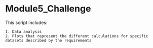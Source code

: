 # Module5_Challenge
This script includes:

    1. Data analysis
    2. Plots that represent the different calculations for specific datasets described by the requirements
